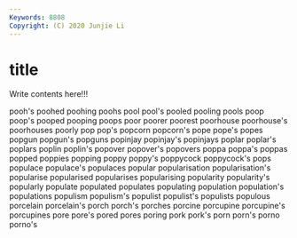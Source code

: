 ```yaml
---
Keywords: 8808
Copyright: (C) 2020 Junjie Li
---
```


# title

Write contents here!!!
 
pooh's 
poohed 
poohing 
poohs 
pool 
pool's 
pooled
pooling 
pools 
poop 
poop's 
pooped 
pooping 
poops 
poor 
poorer 
poorest
poorhouse 
poorhouse's 
poorhouses 
poorly 
pop 
pop's 
popcorn 
popcorn's 
pope 
pope's
popes 
popgun 
popgun's 
popguns 
popinjay 
popinjay's 
popinjays 
poplar 
poplar's 
poplars
poplin 
poplin's 
popover 
popover's 
popovers 
poppa 
poppa's 
poppas 
popped 
poppies
popping 
poppy 
poppy's 
poppycock 
poppycock's 
pops 
populace 
populace's 
populaces 
popular
popularisation 
popularisation's 
popularise 
popularised 
popularises 
popularising 
popularity 
popularity's 
popularly 
populate
populated 
populates 
populating 
population 
population's 
populations 
populism 
populism's 
populist 
populist's
populists 
populous 
porcelain 
porcelain's 
porch 
porch's 
porches 
porcine 
porcupine 
porcupine's
porcupines 
pore 
pore's 
pored 
pores 
poring 
pork 
pork's 
porn 
porn's
porno 
porno's 
